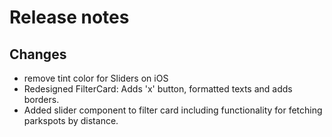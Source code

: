 # Release notes
## Changes
* remove tint color for Sliders on iOS
* Redesigned FilterCard: Adds 'x' button, formatted texts and adds borders.
* Added slider component to filter card including functionality for fetching parkspots by distance.

